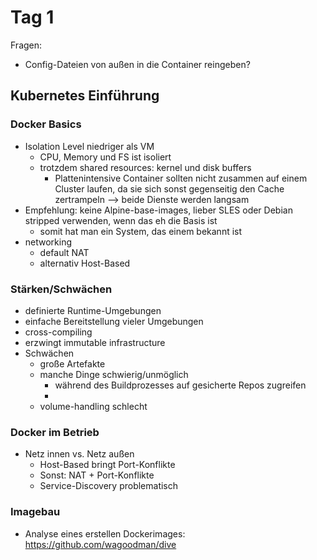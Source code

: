 # Tag 1

Fragen: 
- Config-Dateien von außen in die Container reingeben?

## Kubernetes Einführung

### Docker Basics
- Isolation Level niedriger als VM
  - CPU, Memory und FS ist isoliert
  - trotzdem shared resources: kernel und disk buffers
    - Plattenintensive Container sollten nicht zusammen auf einem Cluster laufen, da sie sich sonst gegenseitig den Cache zertrampeln --> beide Dienste werden langsam
- Empfehlung: keine Alpine-base-images, lieber SLES oder Debian stripped verwenden, wenn das eh die Basis ist
  - somit hat man ein System, das einem bekannt ist
- networking
  - default NAT
  - alternativ Host-Based

### Stärken/Schwächen
- definierte Runtime-Umgebungen
- einfache Bereitstellung vieler Umgebungen
- cross-compiling
- erzwingt immutable infrastructure
- Schwächen
  - große Artefakte
  - manche Dinge schwierig/unmöglich
    - während des Buildprozesses auf gesicherte Repos zugreifen
    - 
  - volume-handling schlecht
  
### Docker im Betrieb
- Netz innen vs. Netz außen
  - Host-Based bringt Port-Konflikte
  - Sonst: NAT + Port-Konflikte
  - Service-Discovery problematisch

### Imagebau
- Analyse eines erstellen Dockerimages: https://github.com/wagoodman/dive







